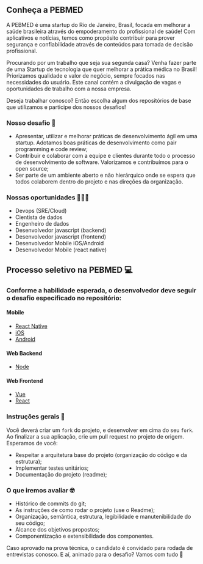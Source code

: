 ## Conheça a PEBMED

A PEBMED é uma startup do Rio de Janeiro, Brasil, focada em melhorar a saúde brasileira através do empoderamento do profissional de saúde! Com aplicativos e notícias, temos como propósito contribuir para prover segurança e confiabilidade através de conteúdos para tomada de decisão profissional.

Procurando por um trabalho que seja sua segunda casa? Venha fazer parte de uma Startup de tecnologia que quer melhorar a prática médica no Brasil! Priorizamos qualidade e valor de negócio, sempre focados nas necessidades do usuário.
Este canal contém a divulgação de vagas e oportunidades de trabalho com a nossa empresa.

Deseja trabalhar conosco? Então escolha algum dos repositórios de base que utilizamos e participe dos nossos desafios!

### Nosso desafio 🤖

- Apresentar, utilizar e melhorar práticas de desenvolvimento ágil em uma startup. Adotamos boas práticas de desenvolvimento como pair programming e code review;
- Contribuir e colaborar com a equipe e clientes durante todo o processo de desenvolvimento de software. Valorizamos e contribuímos para o open source;
- Ser parte de um ambiente aberto e não hierárquico onde se espera que todos colaborem dentro do projeto e nas direções da organização.

### Nossas oportunidades 🙋🏿🙋

 - Devops (SRE/Cloud)
 - Cientista de dados
 - Engenheiro de dados
 - Desenvolvedor javascript (backend)
 - Desenvolvedor javascript (frontend)
 - Desenvolvedor Mobile iOS/Android
 - Desenvolvedor Mobile (react native)

## Processo seletivo na PEBMED 💻

### Conforme a habilidade esperada, o desenvolvedor deve seguir o desafio especificado no repositório:

#### Mobile
- [React Native](https://github.com/PEBMED/react-native-base-architecture)
- [iOS](https://github.com/PEBMED/ios-base-architecture)
- [Android](https://github.com/PEBMED/android-base-architecture)

#### Web Backend
- [Node](https://github.com/PEBMED/node-base-architecture)

#### Web Frontend
- [Vue](https://github.com/PEBMED/vue-base-architecture)
- [React](https://github.com/PEBMED/react-base-architecture)

### Instruções gerais 📝

Você deverá criar um `fork` do projeto, e desenvolver em cima do seu `fork`. Ao finalizar a sua aplicação, crie um pull request no projeto de origem. Esperamos de você:

* Respeitar a arquitetura base do projeto (organização do código e da estrutura);
* Implementar testes unitários;
* Documentação do projeto (readme);

### O que iremos avaliar 🤓

- Histórico de commits do git;
- As instruções de como rodar o projeto (use o Readme);
- Organização, semântica, estrutura, legibilidade e manutenibilidade do seu código;
- Alcance dos objetivos propostos;
- Componentização e extensibilidade dos componentes.

Caso aprovado na prova técnica, o candidato é convidado para rodada de entrevistas conosco. E aí, animado para o desafio? Vamos com tudo 🚀
